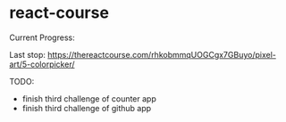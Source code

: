 # react-course

Current Progress:

Last stop: https://thereactcourse.com/rhkobmmqUOGCgx7GBuyo/pixel-art/5-colorpicker/

TODO: 
- finish third challenge of counter app
- finish third challenge of github app
